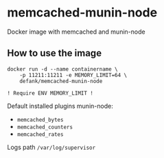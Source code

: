 # memcached-munin-node
Docker image with memcached and munin-node
## How to use the image

```
docker run -d --name containername \ 
    -p 11211:11211 -e MEMORY_LIMIT=64 \
    defank/memcached-munin-node
```
`! Require ENV MEMORY_LIMIT !`
 
Default installed plugins munin-node:

* `memcached_bytes`
* `memcached_counters`
* `memcached_rates`

Logs path ``/var/log/supervisor``